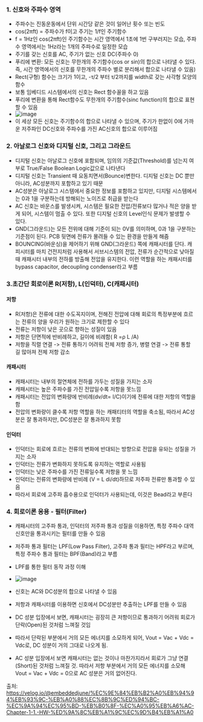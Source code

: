 ### 1. 신호와 주파수 영역

- 주파수는 진동운동에서 단위 시간당 같은 것이 일어난 횟수 또는 빈도
- cos(2πft) = 주파수가 f이고 주기는 1/f인 주기함수
- f = 1Hz인 cos(2πft)인 주기함수는 시간 영역에서 1초에 1번 구부러지는 모습, 주파수 영역에서는 1Hz라는 1개의 주파수로 일정한 모습
- 주기를 갖는 신호를 AC, 주기가 없는 신호 DC(주파수 0)
- 푸리에 변환: 모든 신호는 무한개의 주기함수(cos or sin)의 합으로 나타낼 수 있다. 즉, 시간 영역에서의 신호를 무한개의 주파수 별로 분리해서 합으로 나타낼 수 있음)
- Rect(구형) 함수는 크기가 1이고, -τ/2 부터 τ/2까지를 width로 갖는 사각형 모양의 함수
- 보통 임베디드 시스템에서의 신호는 Rect 함수꼴을 하고 있음
- 푸리에 변환을 통해 Rect함수도 무한개의 주기함수(sinc function)의 합으로 표현할 수 있음
- ![image](https://github.com/user-attachments/assets/74bc4821-176f-48f3-b970-1e29adb1ca15)
- 이 세상 모든 신호는 주기함수의 합으로 나타낼 수 있으며, 주기가 한없이 0에 가까운 저주파인 DC신호와 주파수를 가진 AC신호의 합으로 이루어짐

### 2. 아날로그 신호와 디지털 신호, 그리고 그라운드
- 디지털 신호는 아날로그 신호에 포함되며, 임의의 기준값(Threshold)를 넘는지 여부로 True/False Boolean Logic값으로 나타낸다
- 디지털 신호는 Transient 때 요동치면서(Bounce)변한다. 디지털 신호는 DC 뿐만 아니라, AC성분까지 포함하고 있기 때문
- AC성분은 아날로그 시스템에서 중요한 정보를 포함하고 있지만, 디지털 시스템에서는 0과 1을 구분하는데 방해되는 노이즈로 취급을 받는다
- AC 신호는 바운스를 발생시켜, 시스템은 필요한 전압/전류보다 많거나 적은 양을 받게 되어, 시스템이 멈출 수 있다. 또한 디지털 신호의 Level인식 문제가 발생할 수 있다.
- GND(그라운드)는 모든 전위에 대해 기준이 되는 0V를 의미하며, 0과 1을 구분하는 기준점이 된다. PCB 뒷면에 전류가 몰려들 수 있는 환경을 만들게 해줌
- BOUNCING(바운싱)을 제어하기 위해 GND(그라운드) 쪽에 캐패시터를 단다. 캐피시터를 마치 건전지처럼 사용해서 서브시스템의 전압, 전류가 순간적으로 낮아질 때 캐패시터 내부의 전하를 방출해 전압을 유지한다. 이런 역할을 하는 캐패시터를 bypass capacitor, decoupling condenser라고 부름

### 3.초간단 회로이론 R(저항), L(인덕터), C(캐패시터)

#### 저항
- R(저항)은 전류에 대한 수도꼭지이며, 전해진 전압에 대해 회로의 특정부분에 흐르는 전류의 양을 우리가 원하는 크기로 제한할 수 있다
- 전류는 저항이 낮은 곳으로 향하는 성질이 있음
- 저항은 단면적에 반비례하고, 길이에 비례함( R =ρ L /A)
- 저항을 직렬 연결 -> 전류 통하기 어려워 전체 저항 증가, 병렬 연결 -> 전류 통할 길 많아져 전체 저항 감소

#### 캐패시터
- 캐패시터는 내부의 절연체에 전하를 가두는 성질을 가지는 소자
- 캐패시터는 높은 주파수를 가진 전압일수록 저항을 못느낌
- 캐패시터는 전압의 변화량에 반비례(dv/dt= I/C)이기에 전류에 대한 저항의 역할을 함
- 전압의 변화량이 클수록 저항 역할을 하는 캐패티터의 역할을 축소됨, 따라서 AC성분은 잘 통과하지만, DC성분은 잘 통과하지 못함

#### 인덕터
- 인덕터는 회로에 흐르는 전류의 변화에 반대되는 방향으로 전압을 유돠는 성질을 가지는 소자
- 인덕터는 전류가 변화하지 못하도록 유지하는 역할로 사용됨
- 인덕터는 낮은 주파수를 가진 전류일수록 저항을 못 느낌
- 인덕터는 전류의 변화량에 반비례 (V = L di/dt)하므로 저주파 전류만 통과할 수 있음
- 따라서 회로에 고주파 흡수용으로 인덕터가 사용되는데, 이것은 Bead라고 부른다

### 4. 회로이론 응용 - 필터(Filter)
- 캐패시터의 고주파 통과, 인덕터의 저주파 통과 성질을 이용하면, 특정 주파수 대역 신호만을 통과시키는 필터를 만들 수 있음
- 저주파 통과 필터는 LPF(Low Pass Filter), 고주파 통과 필터는 HPF라고 부르며, 특정 주파수 통과 필터는 BPF(Band)라고 부름
- LPF를 통한 필터 동작 과정 이해

- ![image](https://github.com/user-attachments/assets/516847b7-fd3f-4e5e-a62a-8ff8a40f9169)
- 신호는 AC와 DC성분의 합으로 나타낼 수 있음
- 저항과 캐패시터를 이용하면 신호에서 DC성분만 추출하는 LPF를 만들 수 있음
- DC 성분 입장에서 보면, 캐패시터는 굉장히 큰 저항이므로 통과하기 어려워 회로가 단락(Open)된 것처럼 느껴질 것임
- 따라서 단락된 부분에서 거의 모든 에너지를 소모하게 되어, Vout = Vac + Vdc = Vdc로, DC 성분이 거의 그대로 나오게 됨.
- AC 성분 입장에서 보면 캐패시터는 없는 것이나 마찬가지라서 회로가 그냥 연결(Short)된 것처럼 느껴질 것. 따라서 저항 부분에서 거의 모든 에너지를 소모해 Vout = Vac + Vdc = 0으로 AC 성분은 거의 없어진다.


출처: https://velog.io/@embeddedjune/%EC%9E%84%EB%B2%A0%EB%94%94%EB%93%9C-%EB%A0%88%EC%8B%9C%ED%94%BC-%EC%9A%94%EC%95%BD-%EB%B0%8F-%EC%A0%95%EB%A6%AC-Chapter-1-1.-HW-%ED%9A%8C%EB%A1%9C%EC%9D%B4%EB%A1%A0
